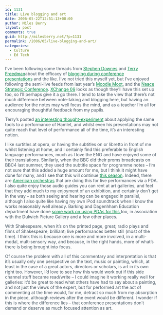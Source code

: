 ```yaml
---
id: 1131
title: Live blogging and art
date: 2006-05-22T12:51:13+00:00
author: Miles Berry
layout: post 
comments: true
guid: http://milesberry.net/?p=1131
permalink: /2006/05/live-blogging-and-art/
categories:
  - Culture
  - Ed Tech
---
```

<p style="color: #495865;">
  I&#8217;ve been following some threads from <a style="color: #008947;" href="http://web.archive.org/web/20060612213500/http://halfanhour.blogspot.com/2006/05/missing-point.html">Stephen Downes</a> and <a style="color: #008947;" href="http://web.archive.org/web/20060612213500/http://terry-freedman.org.uk/artman/publish/article_701.php">Terry Freedman</a>about the efficacy of <a style="color: #008947;" href="http://web.archive.org/web/20060612213500/http://elgg.net/vinall/weblog/15414.html">blogging during conference presentations</a> and the like. I&#8217;ve not tried this myself yet, but I&#8217;ve enjoyed following the semi-live feeds from last year&#8217;s <a style="color: #008947;" href="http://web.archive.org/web/20060612213500/http://fraser.typepad.com/moodle/2005/08/moodlemoot_05.html">Moodle Moot</a>, and the <a style="color: #008947;" href="http://web.archive.org/web/20060612213500/http://conference.naaceblogs.org/">Naace Strategic Conference</a>. <a style="color: #008947;" href="http://web.archive.org/web/20060612213500/http://becta.org.uk/xchange2006/blog.cfm">XChange 06</a> looks as though they&#8217;ll have this set up too, so I&#8217;ll perhaps give it a go there. I tend to take the view that there&#8217;s not much difference between note-taking and blogging here, but having an audience for the notes may well focus the mind, and as a teacher I&#8217;m all for encouraging thoughtful feedback from my pupils.
</p>

<p style="color: #495865;">
  Terry&#8217;s posted <a style="color: #008947;" href="http://web.archive.org/web/20060612213500/http://terry-freedman.org.uk/artman/publish/article_704.php">an interesting thought-experiment</a> about applying the same tools to a performance of Hamlet, and whilst even his presentations may not quite reach that level of performance all of the time, it&#8217;s an interesting notion.
</p>

<p style="color: #495865;">
  I like surtitles at opera, or having the subtitles on or libretto in front of me whilst listening at home, and I certainly find this preferable to English language performances, much as I love the ENO and have enjoyed some of their translations. Similarly, when the BBC did their proms broadcasts on BBC4 last summer, they used the subtitle space for programme notes &#8211; I&#8217;m not sure that this added a huge amount for me, but I think it might have done for many, and I see that this will continue <a style="color: #008947;" href="http://web.archive.org/web/20060612213500/http://www.bbc.co.uk/proms/radiotv/interactive.shtml">this season</a>. Indeed, there are <a style="color: #008947;" href="http://web.archive.org/web/20060612213500/http://www.npr.org/templates/story/story.php?storyId=1434167">American orchestras</a> that are doing this for live performances via a PDA. I also quite enjoy those audio guides you can rent at art galleries, and feel that they add much to my enjoyment of an exhibition, and certainly don&#8217;t get in the way &#8211; as both seeing and hearing can be engaged in parallel, although I also quite like having my own iPod soundtrack when I know the works reasonably well already. Barking and Dagenhham Education department have done <a style="color: #008947;" href="http://web.archive.org/web/20060612213500/http://www.barking-dagenham.gov.uk/9-cias/ict-team/ict-team-pda.html">some work on using PDAs for this </a>too, in association with the Dulwich Picture Gallery and a few other places.
</p>

<p style="color: #495865;">
  With Shakespeare, when it&#8217;s on the printed page, great; radio plays and films of Shakespeare, brilliant; live performances better still (most of the time). I think this is because one is more and more involved, in a multi-modal, mult-sensory way, and because, in the right hands, more of what&#8217;s there is being brought into focus.
</p>

<p style="color: #495865;">
  Of course the problem with all of this commentary and interpretation is that it&#8217;s usually only one perspective on the text, music or painting, which, at least in the case of a great actors, directors or scholars, is art in its own right too. However, I&#8217;d love to see how this would work out if this side channel stuff became read/write &#8211; I could imagine it working really well for galleries: it&#8217;d be great to read what others have had to say about a painting, and not just the views of the expert, but for performed art the act of commenting at the time would, for me, detract so much from my absorption in the piece, although reviews after the event would be different. I wonder if this is where the difference lies &#8211; that conference presentations don&#8217;t demand or deserve as much focused attention as art.
</p>